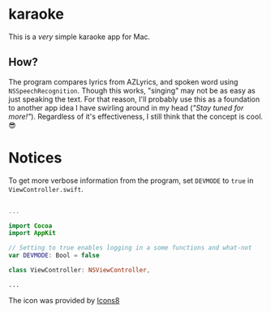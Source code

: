# karaoke
This is a *very* simple karaoke app for Mac.

## How?
The program compares lyrics from AZLyrics, and spoken word using `NSSpeechRecognition`. Though this works, "singing" may not be as easy as just speaking the text. For that
reason, I'll probably use this as a foundation to another app idea I have swirling around in my head (*"Stay tuned for more!"*). Regardless of it's effectiveness, I still
think that the concept is cool. 😎

# Notices
To get more verbose information from the program, set `DEVMODE` to `true` in `ViewController.swift`.
    
```swift

...

import Cocoa
import AppKit

// Setting to true enables logging in a some functions and what-not
var DEVMODE: Bool = false

class ViewController: NSViewController, 

...

```

The icon was provided by [Icons8](Icons8.com)